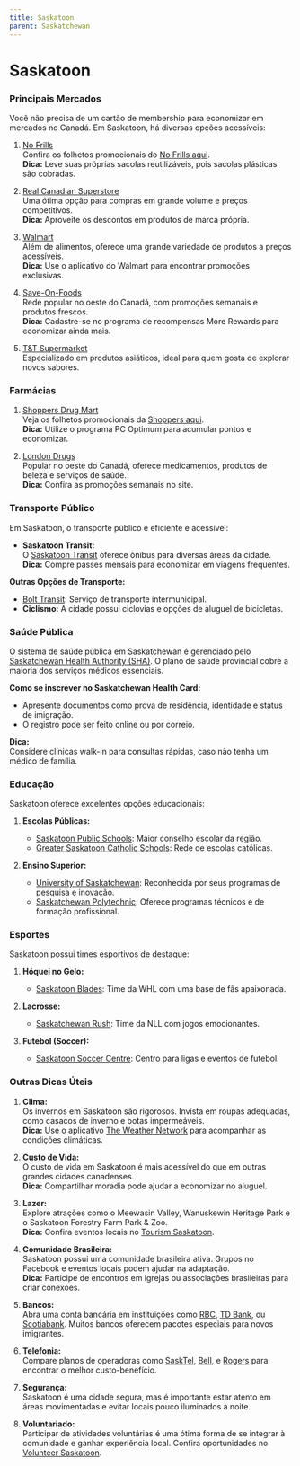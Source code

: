 ```yaml
---
title: Saskatoon
parent: Saskatchewan
---
```


# Saskatoon

### Principais Mercados

Você não precisa de um cartão de membership para economizar em mercados no Canadá. Em Saskatoon, há diversas opções acessíveis:

1. [No Frills](https://www.nofrills.ca)  
    Confira os folhetos promocionais do [No Frills aqui](https://flyers.smartcanucks.ca/no-frills-canada).  
    **Dica:** Leve suas próprias sacolas reutilizáveis, pois sacolas plásticas são cobradas.

2. [Real Canadian Superstore](https://www.realcanadiansuperstore.ca)  
    Uma ótima opção para compras em grande volume e preços competitivos.  
    **Dica:** Aproveite os descontos em produtos de marca própria.

3. [Walmart](https://www.walmart.ca)  
    Além de alimentos, oferece uma grande variedade de produtos a preços acessíveis.  
    **Dica:** Use o aplicativo do Walmart para encontrar promoções exclusivas.

4. [Save-On-Foods](https://www.saveonfoods.com)  
    Rede popular no oeste do Canadá, com promoções semanais e produtos frescos.  
    **Dica:** Cadastre-se no programa de recompensas More Rewards para economizar ainda mais.

5. [T&T Supermarket](https://www.tntsupermarket.com)  
    Especializado em produtos asiáticos, ideal para quem gosta de explorar novos sabores.

### Farmácias

1. [Shoppers Drug Mart](https://www1.shoppersdrugmart.ca/)  
    Veja os folhetos promocionais da [Shoppers aqui](https://flyers.smartcanucks.ca/shoppers-drug-mart-canada).  
    **Dica:** Utilize o programa PC Optimum para acumular pontos e economizar.

2. [London Drugs](https://www.londondrugs.com)  
    Popular no oeste do Canadá, oferece medicamentos, produtos de beleza e serviços de saúde.  
    **Dica:** Confira as promoções semanais no site.

### Transporte Público

Em Saskatoon, o transporte público é eficiente e acessível:

- **Saskatoon Transit:**  
  O [Saskatoon Transit](https://transit.saskatoon.ca) oferece ônibus para diversas áreas da cidade.  
  **Dica:** Compre passes mensais para economizar em viagens frequentes.

**Outras Opções de Transporte:**  
- [Bolt Transit](https://www.bolttransit.com): Serviço de transporte intermunicipal.  
- **Ciclismo:** A cidade possui ciclovias e opções de aluguel de bicicletas.

### Saúde Pública

O sistema de saúde pública em Saskatchewan é gerenciado pelo [Saskatchewan Health Authority (SHA)](https://www.saskhealthauthority.ca). O plano de saúde provincial cobre a maioria dos serviços médicos essenciais.

**Como se inscrever no Saskatchewan Health Card:**  
- Apresente documentos como prova de residência, identidade e status de imigração.  
- O registro pode ser feito online ou por correio.

**Dica:**  
Considere clínicas walk-in para consultas rápidas, caso não tenha um médico de família.

### Educação

Saskatoon oferece excelentes opções educacionais:

1. **Escolas Públicas:**  
    - [Saskatoon Public Schools](https://www.spsd.sk.ca): Maior conselho escolar da região.  
    - [Greater Saskatoon Catholic Schools](https://www.gscs.ca): Rede de escolas católicas.

2. **Ensino Superior:**  
    - [University of Saskatchewan](https://www.usask.ca): Reconhecida por seus programas de pesquisa e inovação.  
    - [Saskatchewan Polytechnic](https://saskpolytech.ca): Oferece programas técnicos e de formação profissional.

### Esportes

Saskatoon possui times esportivos de destaque:

1. **Hóquei no Gelo:**  
    - [Saskatoon Blades](https://saskatoonblades.com): Time da WHL com uma base de fãs apaixonada.

2. **Lacrosse:**  
    - [Saskatchewan Rush](https://www.saskrush.com): Time da NLL com jogos emocionantes.

3. **Futebol (Soccer):**  
    - [Saskatoon Soccer Centre](https://www.saskatoonsoccer.com): Centro para ligas e eventos de futebol.

### Outras Dicas Úteis

1. **Clima:**  
    Os invernos em Saskatoon são rigorosos. Invista em roupas adequadas, como casacos de inverno e botas impermeáveis.  
    **Dica:** Use o aplicativo [The Weather Network](https://www.theweathernetwork.com) para acompanhar as condições climáticas.

2. **Custo de Vida:**  
    O custo de vida em Saskatoon é mais acessível do que em outras grandes cidades canadenses.  
    **Dica:** Compartilhar moradia pode ajudar a economizar no aluguel.

3. **Lazer:**  
    Explore atrações como o Meewasin Valley, Wanuskewin Heritage Park e o Saskatoon Forestry Farm Park & Zoo.  
    **Dica:** Confira eventos locais no [Tourism Saskatoon](https://www.tourismsaskatoon.com).

4. **Comunidade Brasileira:**  
    Saskatoon possui uma comunidade brasileira ativa. Grupos no Facebook e eventos locais podem ajudar na adaptação.  
    **Dica:** Participe de encontros em igrejas ou associações brasileiras para criar conexões.

5. **Bancos:**  
    Abra uma conta bancária em instituições como [RBC](https://www.rbc.com), [TD Bank](https://www.td.com), ou [Scotiabank](https://www.scotiabank.com). Muitos bancos oferecem pacotes especiais para novos imigrantes.

6. **Telefonia:**  
    Compare planos de operadoras como [SaskTel](https://www.sasktel.com), [Bell](https://www.bell.ca), e [Rogers](https://www.rogers.com) para encontrar o melhor custo-benefício.

7. **Segurança:**  
    Saskatoon é uma cidade segura, mas é importante estar atento em áreas movimentadas e evitar locais pouco iluminados à noite.

8. **Voluntariado:**  
    Participar de atividades voluntárias é uma ótima forma de se integrar à comunidade e ganhar experiência local. Confira oportunidades no [Volunteer Saskatoon](https://www.volunteersaskatoon.com).
